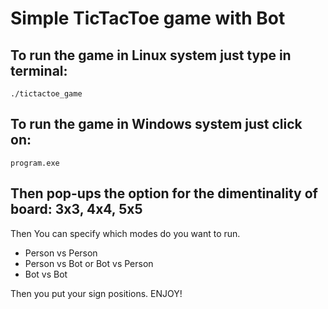 # Simple TicTacToe game with Bot
## To run the game in Linux system just type in terminal:
```
./tictactoe_game
```

## To run the game in Windows system just click on:

```
program.exe
```

## Then pop-ups the option for the dimentinality of board: 3x3, 4x4, 5x5
Then You can specify which modes do you want to run. 
* Person vs Person
* Person vs Bot or Bot vs Person
* Bot vs Bot

Then you put your sign positions. ENJOY!
